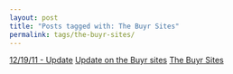 ```yaml
---
layout: post
title: "Posts tagged with: The Buyr Sites"
permalink: tags/the-buyr-sites/
---
```

[12/19/11 - Update](/2011/12/121911-update)
[Update on the Buyr sites](/2011/08/update-on-buyr-sites)
[The Buyr Sites](/2011/07/buyr-sites)
